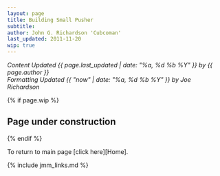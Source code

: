 ```yaml
---
layout: page
title: Building Small Pusher
subtitle:
author: John G. Richardson 'Cubcoman'
last_updated: 2011-11-20
wip: true
---
```

*Content Updated {{ page.last_updated | date: "%a, %d %b %Y" }} by {{ page.author }}*  
*Formatting Updated {{ "now" | date: "%a, %d %b %Y" }} by Joe Richardson*

{% if page.wip %}
## Page under construction
{% endif %}

To return to main page [click here][Home].

{% include jmm_links.md %}